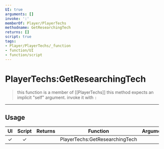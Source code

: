 ```yaml
---
UI: true
arguments: []
invoke: ':'
memberOf: Player/PlayerTechs
methodname: GetResearchingTech
returns: []
script: true
tags:
- Player/PlayerTechs/_function
- function/UI
- function/script
---
```

# PlayerTechs:GetResearchingTech
> this function is a member of [[PlayerTechs]]
> this method expects an implicit "self" argument. invoke it with `:`
-----
## Usage
|  UI | Script | Returns | Function | Arguments |
|:---:|:------:|-------:|:--------:|:---------|
|✓|✓||PlayerTechs:GetResearchingTech||
